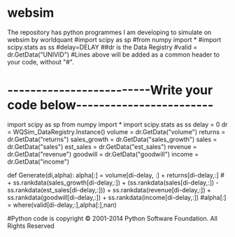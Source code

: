 # websim
The repository has python programmes I am developing to simulate on websim by worldquant
#import scipy as sp
#from numpy import *
#import scipy.stats as ss
#delay=DELAY
##dr is the Data Registry
#valid = dr.GetData("UNIVID")
#Lines above will be added as a common header to your code, without "#".
# -------------------------Write your code below------------------------
import scipy as sp
from numpy import *
import scipy.stats as ss
delay = 0
dr = WQSim_DataRegistry.Instance()
volume = dr.GetData("volume")
returns = dr.GetData("returns")
sales_growth = dr.GetData("sales_growth")
sales = dr.GetData("sales")
est_sales = dr.GetData("est_sales")
revenue = dr.GetData("revenue")
goodwill = dr.GetData("goodwill")
income = dr.GetData("income")

def Generate(di,alpha):
  alpha[:] = volume[di-delay, :] + returns[di-delay,:] # + ss.rankdata(sales_growth[di-delay,:]) + (ss.rankdata(sales[di-delay,:]) - ss.rankdata(est_sales[di-delay,:])) + ss.rankdata(revenue[di-delay,:]) + ss.rankdata(goodwill[di-delay,:]) + ss.rankdata(income[di-delay,:])
  #alpha[:] = where(valid[di-delay,:],alpha[:],nan)
  







#Python code is copyright © 2001-2014 Python Software Foundation. All Rights Reserved
